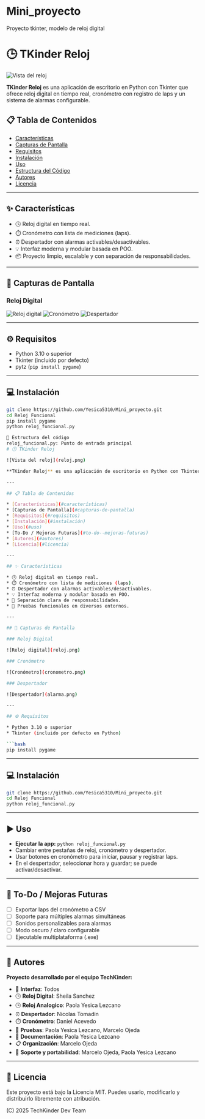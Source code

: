 # Mini_proyecto
Proyecto tkinter, modelo de reloj digital


# 🕒 TKinder Reloj

![Vista del reloj](reloj.png)

**TKinder Reloj** es una aplicación de escritorio en Python con Tkinter que ofrece reloj digital en tiempo real, cronómetro con registro de laps y un sistema de alarmas configurable.

## 📋 Tabla de Contenidos

- [Características](#características)
- [Capturas de Pantalla][def]
- [Requisitos](#requisitos)
- [Instalación](#instalación)
- [Uso](#uso)
- [Estructura del Código](#estructura-del-código)
- [Autores](#autores)
- [Licencia](#licencia)

---

## ✨ Características

- 🕓 Reloj digital en tiempo real.
- ⏱️ Cronómetro con lista de mediciones (laps).
- ⏰ Despertador con alarmas activables/desactivables.
- 💡 Interfaz moderna y modular basada en POO.
- 📦 Proyecto limpio, escalable y con separación de responsabilidades.

---

## 📸 Capturas de Pantalla

### Reloj Digital
![Reloj digital](reloj.png)
![Cronómetro](cronometro.png)
![Despertador](alarma.png)

---

## ⚙️ Requisitos

- Python 3.10 o superior
- Tkinter (incluido por defecto)
- pytz (`pip install pygame`)

---

## 💻 Instalación

```bash
git clone https://github.com/Yesica5310/Mini_proyecto.git
cd Reloj Funcional
pip install pygame
python reloj_funcional.py

🧩 Estructura del código
reloj_funcional.py: Punto de entrada principal
# 🕒 TKinder Reloj

![Vista del reloj](reloj.png)

**TKinder Reloj** es una aplicación de escritorio en Python con Tkinter que ofrece reloj digital en tiempo real, cronómetro con registro de laps y un sistema de alarmas configurable. Desarrollado con enfoque modular, ideal para aprendizaje, práctica profesional o como base para proyectos mayores.

---

## 📋 Tabla de Contenidos

* [Características](#características)
* [Capturas de Pantalla](#capturas-de-pantalla)
* [Requisitos](#requisitos)
* [Instalación](#instalación)
* [Uso](#uso)
* [To-Do / Mejoras Futuras](#to-do--mejoras-futuras)
* [Autores](#autores)
* [Licencia](#licencia)

---

## ✨ Características

* 🕓 Reloj digital en tiempo real.
* ⏱️ Cronómetro con lista de mediciones (laps).
* ⏰ Despertador con alarmas activables/desactivables.
* 💡 Interfaz moderna y modular basada en POO.
* 🧩 Separación clara de responsabilidades.
* 🧪 Pruebas funcionales en diversos entornos.

---

## 📸 Capturas de Pantalla

### Reloj Digital

![Reloj digital](reloj.png)

### Cronómetro

![Cronómetro](cronometro.png)

### Despertador

![Despertador](alarma.png)

---

## ⚙️ Requisitos

* Python 3.10 o superior
* Tkinter (incluido por defecto en Python)

```bash
pip install pygame
```

---

## 💻 Instalación

```bash
git clone https://github.com/Yesica5310/Mini_proyecto.git
cd Reloj Funcional
python reloj_funcional.py
```

---

## ▶️ Uso

* **Ejecutar la app:** `python reloj_funcional.py`
* Cambiar entre pestañas de reloj, cronómetro y despertador.
* Usar botones en cronómetro para iniciar, pausar y registrar laps.
* En el despertador, seleccionar hora y guardar; se puede activar/desactivar.

---

## 🔮 To-Do / Mejoras Futuras

* [ ] Exportar laps del cronómetro a CSV
* [ ] Soporte para múltiples alarmas simultáneas
* [ ] Sonidos personalizables para alarmas
* [ ] Modo oscuro / claro configurable
* [ ] Ejecutable multiplataforma (.exe)

---

## 👥 Autores

**Proyecto desarrollado por el equipo TechKinder:**

* 🎨 **Interfaz**: Todos
* 🕒 **Reloj Digital**: Sheila Sanchez
* 🕒 **Reloj Analogico**: Paola Yesica Lezcano
* ⏰ **Despertador**: Nicolas Tomadin
* ⏱️ **Cronómetro**: Daniel Acevedo
* 🧪 **Pruebas**: Paola Yesica Lezcano, Marcelo Ojeda
* 📄 **Documentación**: Paola Yesica Lezcano
* 📋 **Organización**: Marcelo Ojeda
* 🧰 **Soporte y portabilidad**: Marcelo Ojeda, Paola Yesica Lezcano

---

## 📝 Licencia 

Este proyecto está bajo la Licencia MIT. Puedes usarlo, modificarlo y distribuirlo libremente con atribución.

(C) 2025 TechKinder Dev Team

[def]: #capturas-de-pantalla